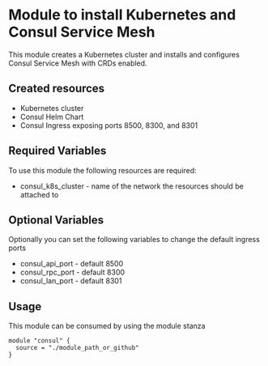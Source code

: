 # Module to install Kubernetes and Consul Service Mesh

This module creates a Kubernetes cluster and installs and configures
Consul Service Mesh with CRDs enabled.

## Created resources
* Kubernetes cluster
* Consul Helm Chart
* Consul Ingress exposing ports 8500, 8300, and 8301

## Required Variables

To use this module the following resources are required:

* consul_k8s_cluster - name of the network the resources should be attached to

## Optional Variables

Optionally you can set the following variables to change the default
ingress ports

* consul_api_port - default 8500
* consul_rpc_port - default 8300
* consul_lan_port - default 8301

## Usage

This module can be consumed by using the module stanza

```
module "consul" {
  source = "./module_path_or_github"
}
```